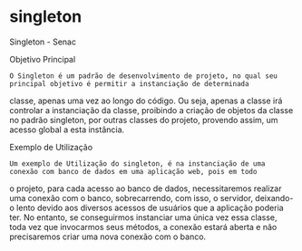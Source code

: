 # singleton
Singleton - Senac

Objetivo Principal

    O Singleton é um padrão de desenvolvimento de projeto, no qual seu principal objetivo é permitir a instanciação de determinada
classe, apenas uma vez ao longo do código. Ou seja, apenas a classe irá controlar a instanciação da classe, proibindo a criação
de objetos da classe no padrão singleton, por outras classes do projeto, provendo assim, um acesso global a esta instância.

Exemplo de Utilização

    Um exemplo de Utilização do singleton, é na instanciação de uma conexão com banco de dados em uma aplicação web, pois em todo 
o projeto, para cada acesso ao banco de dados, necessitaremos realizar uma conexão com o banco, sobrecarrendo, com isso, o servidor, 
deixando-o lento devido aos diversos acessos de usuários que a aplicação poderia ter. No entanto, se conseguirmos instanciar uma única
vez essa classe, toda vez que invocarmos seus métodos, a conexão estará aberta e não precisaremos criar uma nova conexão com o banco.
